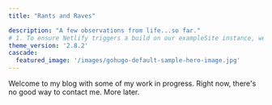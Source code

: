 ```yaml
---
title: "Rants and Raves"

description: "A few observations from life...so far."
# 1. To ensure Netlify triggers a build on our exampleSite instance, we need to change a file in the exampleSite directory.
theme_version: '2.8.2'
cascade:
  featured_image: '/images/gohugo-default-sample-hero-image.jpg'
---
```

Welcome to my blog with some of my work in progress.  Right now, there's no good way to contact me.  More later.
